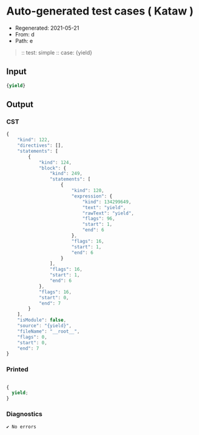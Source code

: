 # Auto-generated test cases ( Kataw )
- Regenerated: 2021-05-21
- From: d
- Path: e
> :: test: simple
> :: case: {yield}
## Input

`````js
{yield}
`````
## Output

### CST

```javascript
{
    "kind": 122,
    "directives": [],
    "statements": [
        {
            "kind": 124,
            "block": {
                "kind": 249,
                "statements": [
                    {
                        "kind": 120,
                        "expression": {
                            "kind": 134299649,
                            "text": "yield",
                            "rawText": "yield",
                            "flags": 96,
                            "start": 1,
                            "end": 6
                        },
                        "flags": 16,
                        "start": 1,
                        "end": 6
                    }
                ],
                "flags": 16,
                "start": 1,
                "end": 6
            },
            "flags": 16,
            "start": 0,
            "end": 7
        }
    ],
    "isModule": false,
    "source": "{yield}",
    "fileName": "__root__",
    "flags": 0,
    "start": 0,
    "end": 7
}
```

### Printed

```javascript

{
  yield;
}
```

### Diagnostics

```javascript
✔ No errors
```

